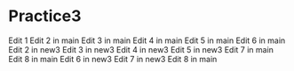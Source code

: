 # Practice3
Edit 1
Edit 2 in main
Edit 3 in main
Edit 4 in main
Edit 5 in main
Edit 6 in main
Edit 2 in new3
Edit 3 in new3
Edit 4 in new3
Edit 5 in new3
Edit 7 in main
Edit 8 in main
Edit 6 in new3
Edit 7 in new3
Edit 8 in main
